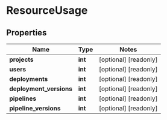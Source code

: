 # ResourceUsage

## Properties
Name | Type | Notes
------------ | ------------- | -------------
**projects** | **int** | [optional] [readonly] 
**users** | **int** | [optional] [readonly] 
**deployments** | **int** | [optional] [readonly] 
**deployment_versions** | **int** | [optional] [readonly] 
**pipelines** | **int** | [optional] [readonly] 
**pipeline_versions** | **int** | [optional] [readonly] 


